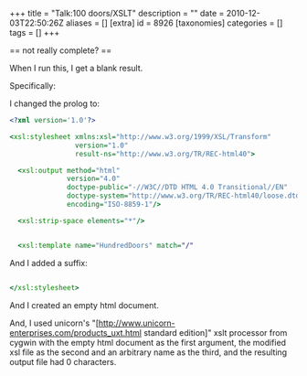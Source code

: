 +++
title = "Talk:100 doors/XSLT"
description = ""
date = 2010-12-03T22:50:26Z
aliases = []
[extra]
id = 8926
[taxonomies]
categories = []
tags = []
+++

== not really complete? ==

When I run this, I get a blank result.

Specifically:

I changed the prolog to:


```xslt
<?xml version='1.0'?>

<xsl:stylesheet xmlns:xsl="http://www.w3.org/1999/XSL/Transform" 
                version="1.0"
                result-ns="http://www.w3.org/TR/REC-html40">

  <xsl:output method="html"
              version="4.0"
              doctype-public="-//W3C//DTD HTML 4.0 Transitional//EN"
              doctype-system="http://www.w3.org/TR/REC-html40/loose.dtd"
              encoding="ISO-8859-1"/>

  <xsl:strip-space elements="*"/>


  <xsl:template name="HundredDoors" match="/"
```


And I added a suffix:


```xslt

</xsl:stylesheet>
```


And I created an empty html document.  <code><html></html></code>

And, I used unicorn's "[http://www.unicorn-enterprises.com/products_uxt.html standard edition]" xslt processor from cygwin with the empty html document as the first argument, the modified xsl file as the second and an arbitrary name as the third, and the resulting output file had 0 characters.
